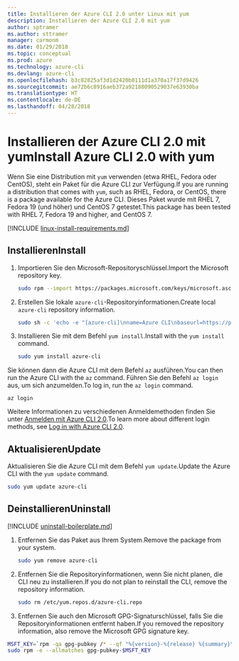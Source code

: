 ```yaml
---
title: Installieren der Azure CLI 2.0 unter Linux mit yum
description: Installieren der Azure CLI 2.0 mit yum
author: sptramer
ms.author: sttramer
manager: carmonm
ms.date: 01/29/2018
ms.topic: conceptual
ms.prod: azure
ms.technology: azure-cli
ms.devlang: azure-cli
ms.openlocfilehash: b3c82825af3d1d2420b0111d1a370a17f37d9426
ms.sourcegitcommit: ae72b6c8916aeb372a92188090529037e63930ba
ms.translationtype: HT
ms.contentlocale: de-DE
ms.lasthandoff: 04/28/2018
---
```

# <a name="install-azure-cli-20-with-yum"></a><span data-ttu-id="63be3-103">Installieren der Azure CLI 2.0 mit yum</span><span class="sxs-lookup"><span data-stu-id="63be3-103">Install Azure CLI 2.0 with yum</span></span>

<span data-ttu-id="63be3-104">Wenn Sie eine Distribution mit `yum` verwenden (etwa RHEL, Fedora oder CentOS), steht ein Paket für die Azure CLI zur Verfügung.</span><span class="sxs-lookup"><span data-stu-id="63be3-104">If you are running a distribution that comes with `yum`, such as RHEL, Fedora, or CentOS, there is a package available for the Azure CLI.</span></span> <span data-ttu-id="63be3-105">Dieses Paket wurde mit RHEL 7, Fedora 19 (und höher) und CentOS 7 getestet.</span><span class="sxs-lookup"><span data-stu-id="63be3-105">This package has been tested with RHEL 7, Fedora 19 and higher, and CentOS 7.</span></span>

[!INCLUDE [linux-install-requirements.md](includes/linux-install-requirements.md)]

## <a name="install"></a><span data-ttu-id="63be3-106">Installieren</span><span class="sxs-lookup"><span data-stu-id="63be3-106">Install</span></span>

1. <span data-ttu-id="63be3-107">Importieren Sie den Microsoft-Repositoryschlüssel.</span><span class="sxs-lookup"><span data-stu-id="63be3-107">Import the Microsoft repository key.</span></span>

   ```bash
   sudo rpm --import https://packages.microsoft.com/keys/microsoft.asc
   ```

2. <span data-ttu-id="63be3-108">Erstellen Sie lokale `azure-cli`-Repositoryinformationen.</span><span class="sxs-lookup"><span data-stu-id="63be3-108">Create local `azure-cli` repository information.</span></span>

   ```bash
   sudo sh -c 'echo -e "[azure-cli]\nname=Azure CLI\nbaseurl=https://packages.microsoft.com/yumrepos/azure-cli\nenabled=1\ngpgcheck=1\ngpgkey=https://packages.microsoft.com/keys/microsoft.asc" > /etc/yum.repos.d/azure-cli.repo'
   ```

3. <span data-ttu-id="63be3-109">Installieren Sie mit dem Befehl `yum install`.</span><span class="sxs-lookup"><span data-stu-id="63be3-109">Install with the `yum install` command.</span></span> 

   ```bash
   sudo yum install azure-cli
   ```

<span data-ttu-id="63be3-110">Sie können dann die Azure CLI mit dem Befehl `az` ausführen.</span><span class="sxs-lookup"><span data-stu-id="63be3-110">You can then run the Azure CLI with the `az` command.</span></span> <span data-ttu-id="63be3-111">Führen Sie den Befehl `az login` aus, um sich anzumelden.</span><span class="sxs-lookup"><span data-stu-id="63be3-111">To log in, run the `az login` command.</span></span>

```azurecli
az login
```

<span data-ttu-id="63be3-112">Weitere Informationen zu verschiedenen Anmeldemethoden finden Sie unter [Anmelden mit Azure CLI 2.0](authenticate-azure-cli.md).</span><span class="sxs-lookup"><span data-stu-id="63be3-112">To learn more about different login methods, see [Log in with Azure CLI 2.0](authenticate-azure-cli.md).</span></span>

## <a name="update"></a><span data-ttu-id="63be3-113">Aktualisieren</span><span class="sxs-lookup"><span data-stu-id="63be3-113">Update</span></span>

<span data-ttu-id="63be3-114">Aktualisieren Sie die Azure CLI mit dem Befehl `yum update`.</span><span class="sxs-lookup"><span data-stu-id="63be3-114">Update the Azure CLI with the `yum update` command.</span></span>

```bash
sudo yum update azure-cli
```

## <a name="uninstall"></a><span data-ttu-id="63be3-115">Deinstallieren</span><span class="sxs-lookup"><span data-stu-id="63be3-115">Uninstall</span></span>

[!INCLUDE [uninstall-boilerplate.md](includes/uninstall-boilerplate.md)]

1. <span data-ttu-id="63be3-116">Entfernen Sie das Paket aus Ihrem System.</span><span class="sxs-lookup"><span data-stu-id="63be3-116">Remove the package from your system.</span></span>

   ```bash
   sudo yum remove azure-cli
   ```

2. <span data-ttu-id="63be3-117">Entfernen Sie die Repositoryinformationen, wenn Sie nicht planen, die CLI neu zu installieren.</span><span class="sxs-lookup"><span data-stu-id="63be3-117">If you do not plan to reinstall the CLI, remove the repository information.</span></span>

   ```bash
   sudo rm /etc/yum.repos.d/azure-cli.repo
   ```

3. <span data-ttu-id="63be3-118">Entfernen Sie auch den Microsoft GPG-Signaturschlüssel, falls Sie die Repositoryinformationen entfernt haben.</span><span class="sxs-lookup"><span data-stu-id="63be3-118">If you removed the repository information, also remove the Microsoft GPG signature key.</span></span>

  ```bash
  MSFT_KEY=`rpm -qa gpg-pubkey /* --qf "%{version}-%{release} %{summary}\n" | grep Microsoft | awk '{print $1}'`
  sudo rpm -e --allmatches gpg-pubkey-$MSFT_KEY
  ```
